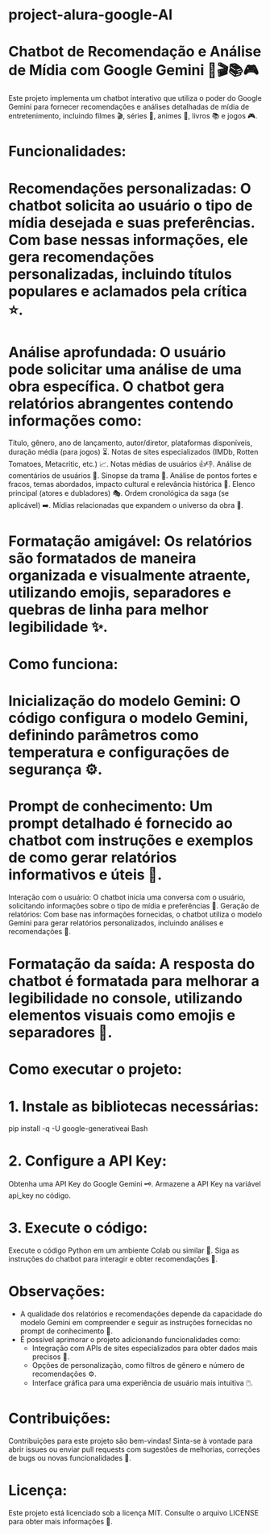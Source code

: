 # project-alura-google-AI

# Chatbot de Recomendação e Análise de Mídia com Google Gemini 🤖🎬📚🎮
Este projeto implementa um chatbot interativo que utiliza o poder do Google Gemini para fornecer recomendações e análises detalhadas de mídia de entretenimento, incluindo filmes 🎬, séries 🍿, animes 🏯, livros 📚 e jogos 🎮.

# Funcionalidades:
# Recomendações personalizadas: O chatbot solicita ao usuário o tipo de mídia desejada e suas preferências. Com base nessas informações, ele gera recomendações personalizadas, incluindo títulos populares e aclamados pela crítica ⭐.
# Análise aprofundada: O usuário pode solicitar uma análise de uma obra específica. O chatbot gera relatórios abrangentes contendo informações como:
Título, gênero, ano de lançamento, autor/diretor, plataformas disponíveis, duração média (para jogos) ⏳.
Notas de sites especializados (IMDb, Rotten Tomatoes, Metacritic, etc.) 📈.
Notas médias de usuários 👍👎.
Análise de comentários de usuários 💬.
Sinopse da trama 📖.
Análise de pontos fortes e fracos, temas abordados, impacto cultural e relevância histórica 🤔.
Elenco principal (atores e dubladores) 🎭.
Ordem cronológica da saga (se aplicável) ➡️.
Mídias relacionadas que expandem o universo da obra 🌌.
# Formatação amigável: Os relatórios são formatados de maneira organizada e visualmente atraente, utilizando emojis, separadores e quebras de linha para melhor legibilidade ✨.

# Como funciona:
# Inicialização do modelo Gemini: O código configura o modelo Gemini, definindo parâmetros como temperatura e configurações de segurança ⚙️.
# Prompt de conhecimento: Um prompt detalhado é fornecido ao chatbot com instruções e exemplos de como gerar relatórios informativos e úteis 🧠.
Interação com o usuário: O chatbot inicia uma conversa com o usuário, solicitando informações sobre o tipo de mídia e preferências 💬.
Geração de relatórios: Com base nas informações fornecidas, o chatbot utiliza o modelo Gemini para gerar relatórios personalizados, incluindo análises e recomendações 📝.
# Formatação da saída: A resposta do chatbot é formatada para melhorar a legibilidade no console, utilizando elementos visuais como emojis e separadores 🤩.

# Como executar o projeto:
# 1. Instale as bibliotecas necessárias:
pip install -q -U google-generativeai Bash
# 2. Configure a API Key:
Obtenha uma API Key do Google Gemini 🗝️.
Armazene a API Key na variável api_key no código.
# 3. Execute o código:
Execute o código Python em um ambiente Colab ou similar 🚀.
Siga as instruções do chatbot para interagir e obter recomendações 🤖.

# Observações:
- A qualidade dos relatórios e recomendações depende da capacidade do modelo Gemini em compreender e seguir as instruções fornecidas no prompt de conhecimento 🤔.
- É possível aprimorar o projeto adicionando funcionalidades como:
    - Integração com APIs de sites especializados para obter dados mais precisos 🔗.
    - Opções de personalização, como filtros de gênero e número de recomendações ⚙️.
    - Interface gráfica para uma experiência de usuário mais intuitiva 🖱️.

# Contribuições:
Contribuições para este projeto são bem-vindas! Sinta-se à vontade para abrir issues ou enviar pull requests com sugestões de melhorias, correções de bugs ou novas funcionalidades 🤝.

# Licença:
Este projeto está licenciado sob a licença MIT. Consulte o arquivo LICENSE para obter mais informações 📄.
